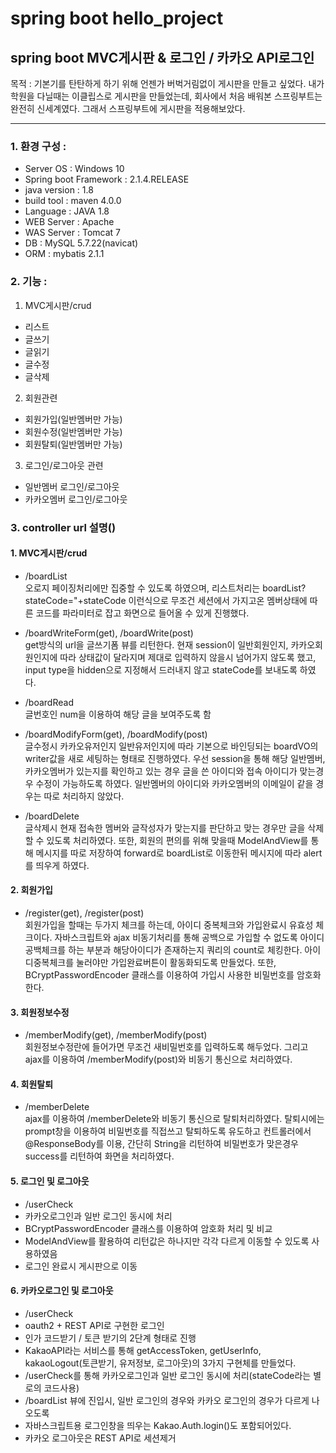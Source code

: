 # spring boot hello_project
## spring boot MVC게시판 & 로그인 / 카카오 API로그인


목적 : 
기본기를 탄탄하게 하기 위해 언젠가 버벅거림없이 게시판을 만들고 싶었다.
내가 학원을 다닐때는 이클립스로 게시판을 만들었는데,
회사에서 처음 배워본 스프링부트는 완전히 신세계였다.
그래서 스프링부트에 게시판을 적용해보았다.


***


### 1. 환경 구성 : 
+ Server OS : Windows 10
+ Spring boot Framework : 2.1.4.RELEASE
+ java version : 1.8
+ build tool : maven 4.0.0
+ Language : JAVA 1.8
+ WEB Server : Apache 
+ WAS Server : Tomcat 7
+ DB : MySQL 5.7.22(navicat)
+ ORM : mybatis 2.1.1


### 2. 기능 :
1. MVC게시판/crud
+ 리스트 
+ 글쓰기 
+ 글읽기 
+ 글수정 
+ 글삭제 

2. 회원관련
+ 회원가입(일반멤버만 가능) 
+ 회원수정(일반멤버만 가능)
+ 회원탈퇴(일반멤버만 가능)

3. 로그인/로그아웃 관련
+ 일반멤버 로그인/로그아웃
+ 카카오멤버 로그인/로그아웃


### 3. controller url 설명()

#### 1. MVC게시판/crud

+ /boardList   
오로지 페이징처리에만 집중할 수 있도록 하였으며, 
리스트처리는 boardList?stateCode="+stateCode 이런식으로 무조건 
세션에서 가지고온  멤버상태에 따른 코드를 파라미터로 잡고 화면으로 들어올 수 있게 진행했다.

+ /boardWriteForm(get), /boardWrite(post)   
get방식의 url을 글쓰기폼 뷰를 리턴한다. 
현재 session이 일반회원인지, 카카오회원인지에 따라 상태값이 달라지며
제대로 입력하지 않을시 넘어가지 않도록 했고, 
input type을 hidden으로 지정해서 드러내지 않고 stateCode를 보내도록 하였다.

+ /boardRead   
글번호인 num을 이용하여 해당 글을 보여주도록 함

+ /boardModifyForm(get), /boardModify(post)   
글수정시 카카오유저인지 일반유저인지에 따라 
기본으로 바인딩되는 boardVO의 writer값을 새로 세팅하는 형태로 진행하였다.
우선 session을 통해 해당 일반멤버, 카카오멤버가 있는지를 확인하고
있는 경우 글을 쓴 아이디와 접속 아이디가 맞는경우 수정이 가능하도록 하였다.
일반멤버의 아이디와 카카오멤버의 이메일이 같을 경우는 따로 처리하지 않았다.

+ /boardDelete   
글삭제시 현재 접속한 멤버와 글작성자가 맞는지를 판단하고 
맞는 경우만 글을 삭제할 수 있도록 처리하였다.
또한, 회원의 편의를 위해 맞을때 ModelAndView를 통해 메시지를 따로 저장하여 
forward로 boardList로 이동한뒤 메시지에 따라 alert를 띄우게 하였다.


#### 2. 회원가입
+ /register(get), /register(post)   
회원가입을 할때는 두가지 체크를 하는데, 아이디 중복체크와 가입완료시 유효성 체크이다.
자바스크립트와 ajax 비동기처리를 통해 공백으로 가입할 수 없도록 아이디 공백체크를 하는 부분과
해당아이디가 존재하는지 쿼리의 count로 체킹한다.
아이디중복체크를 눌러야만 가입완료버튼이 활동화되도록 만들었다.
또한, BCryptPasswordEncoder 클래스를 이용하여 가입시 사용한 비밀번호를 암호화한다.


#### 3. 회원정보수정
+ /memberModify(get), /memberModify(post)   
회원정보수정란에 들어가면 무조건 새비밀번호를 입력하도록 해두었다. 
그리고 ajax를 이용하여 /memberModify(post)와 비동기 통신으로 처리하였다.


#### 4. 회원탈퇴
+ /memberDelete   
ajax를 이용하여 /memberDelete와 비동기 통신으로 탈퇴처리하였다.
탈퇴시에는 prompt창을 이용하여 비밀번호를 직접쓰고 탈퇴하도록 유도하고
컨트롤러에서 @ResponseBody를 이용, 간단히 String을 리턴하여 
비밀번호가 맞은경우 success를 리턴하여 화면을 처리하였다.

#### 5. 로그인 및 로그아웃
+ /userCheck   
+ 카카오로그인과 일반 로그인 동시에 처리
+ BCryptPasswordEncoder 클래스를 이용하여 암호화 처리 및 비교
+ ModelAndView를 활용하여 리턴값은 하나지만 각각 다르게 이동할 수 있도록 사용하였음
+ 로그인 완료시 게시판으로 이동


#### 6. 카카오로그인 및 로그아웃
+ /userCheck   
+ oauth2 + REST API로 구현한 로그인
+ 인가 코드받기 / 토큰 받기의 2단계 형태로 진행
+ KakaoAPI라는 서비스를 통해 getAccessToken, getUserInfo, kakaoLogout(토큰받기, 유저정보, 로그아웃)의 3가지 구현체를 만들었다.
+ /userCheck를 통해 카카오로그인과 일반 로그인 동시에 처리(stateCode라는 별로의 코드사용)
+ /boardList 뷰에 진입시, 일반 로그인의 경우와 카카오 로그인의 경우가 다르게 나오도록 
+ 자바스크립트용 로그인창을 띄우는 Kakao.Auth.login()도 포함되어있다.
+ 카카오 로그아웃은 REST API로 세션제거

